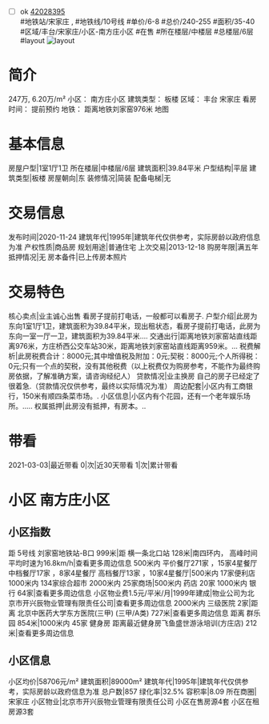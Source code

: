 - [ ] ok [42028395](https://bj.5i5j.com/ershoufang/42028395.html)  
 #地铁站/宋家庄 ,  #地铁线/10号线
#单价/6-8 #总价/240-255 #面积/35-40   #区域/丰台/宋家庄/小区-南方庄小区 #在售 #所在楼层/中楼层 #总楼层/6层 #layout 
![layout](http://image16.5i5j.com/erp/house/4202/42028395/huxing/npbmmkbb070008c1.jpg_P5.jpg) 
# 简介 
 247万,  6.20万/m² 
小区： 南方庄小区
建筑类型： 板楼
区域： 丰台 宋家庄
看房时间： 提前预约
地铁： 距离地铁刘家窑976米 地图
# 基本信息 
 房屋户型|1室1厅1卫
所在楼层|中楼层/6层
建筑面积|39.84平米
户型结构|平层
建筑类型|板楼
房屋朝向|东
装修情况|简装
配备电梯|无
# 交易信息 
 发布时间|2020-11-24
建筑年代|1995年|建筑年代仅供参考，实际房龄以政府信息为准
产权性质|商品房
规划用途|普通住宅
上次交易|2013-12-18
购房年限|满五年
抵押情况|无
房本备件|已上传房本照片
# 交易特色 
 核心卖点|业主诚心出售 看房子提前打电话，一般都可以看房子.
户型介绍|此房为东向1室1厅1卫，建筑面积为39.84平米，现出租状态，看房子提前打电话，此房为东向一室一厅一卫，建筑面积为39.84平米....
交通出行|距离地铁刘家窑站直线距离976米，方庄桥西公交车站30米，距离地铁刘家窑站直线距离959米。...
税费解析|此房税费合计：8000元;其中增值税及附加：0元;契税：8000元;个人所得税：0元;只有一个点的契税，没有其他税费（以上税费仅为购房参考，不能作为最终购房依据，了解准确方案，请咨询经纪人）
贷款情况|业主换房 自己的房子已经定了 很着急.（贷款情况仅供参考，最终以实际情况为准）
周边配套|小区内有工商银行，150米有顺四条菜市场。.
小区信息|小区内有个花园，还有一个老年娱乐场所。.....
权属抵押|此房没有抵押，有房本。..
# 带看 
 2021-03-03|最近带看	 0|次|近30天带看	 1|次|累计带看
# 小区 南方庄小区
## 小区指数 
 距 5号线 刘家窑地铁站-B口 999米|距 横一条北口站 128米|南四环内， 高峰时间平均时速为16.8km/h|查看更多周边信息
500米内 平价餐厅271家 ，15家4星餐厅
中档餐厅17家 ，8家4星餐厅
高档餐厅13家 ，10家4星餐厅|500米内 17家便利店
1000米内 134家综合超市
2000米内 25家商场|500米内 药店 20家
1000米内 银行 64家|查看更多周边信息
小区物业费1.5元/平米/月|1999年建成|物业公司为北京市开兴辰物业管理有限责任公司|查看更多周边信息
2000米内 三级医院 2家|距离 北京中医药大学东方医院(三甲) (三甲/A类) 727米|查看更多周边信息
距离 群乐园 854米|1000米内 45家 健身房
距离最近健身房飞鱼盛世游泳培训(方庄店) 212米|查看更多周边信息
## 小区信息 
 小区均价|58706元/m²
建筑面积|89000m²
建筑年代|1995年|建筑年代仅供参考，实际房龄以政府信息为准
总户数|857
绿化率|32.5%
容积率|8.09
所在商圈|宋家庄
小区物业|北京市开兴辰物业管理有限责任公司
小区在售房源4套
小区在租房源3套
